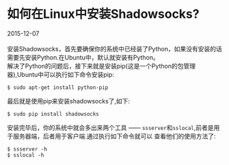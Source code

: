 # 如何在Linux中安装Shadowsocks?      
2015-12-07    <br />       
安装Shadowsocks，首先要确保你的系统中已经装了Python，如果没有安装的话需要先安装Python.在Ubuntu中，默认就安装有Python。        
解决了Python的问题后，接下来就是安装pip(这是一个Python的包管理器),Ubuntu中可以执行如下命令安装pip:         
 
    $ sudo apt-get install python-pip
最后就是使用pip来安装shadowsocks了,如下:          

    $ sudo pip install shadowsocks           
安装完毕后，你的系统中就会多出来两个工具 —— `ssserver`和`sslocal`,前者是用于服务器端，后者用于客户端.通过执行如下命令就可以
查看他们的使用方法了:   

    $ ssserver -h
    $ sslocal -h
